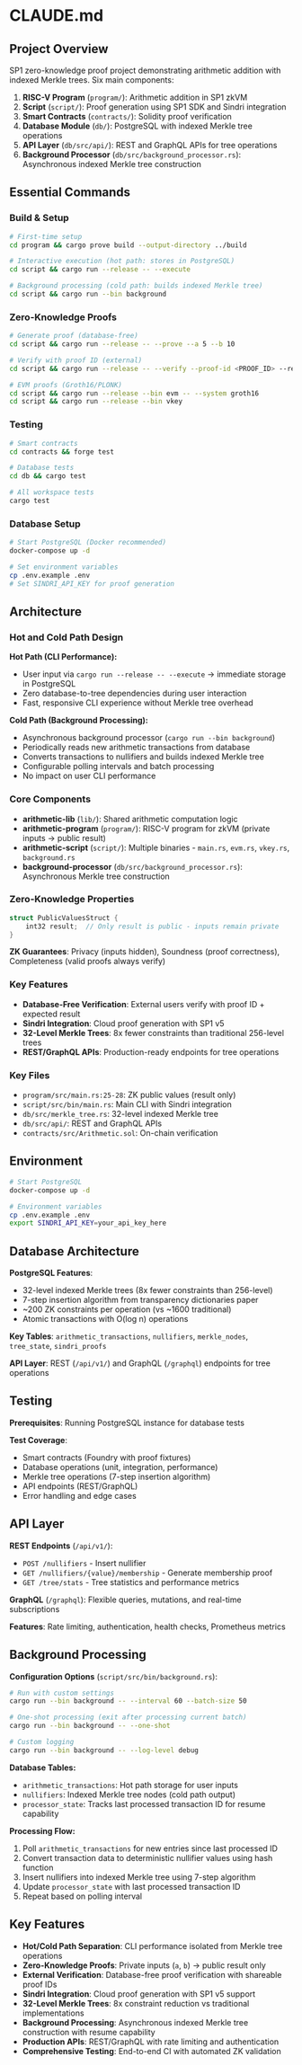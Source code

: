 # CLAUDE.md

## Project Overview

SP1 zero-knowledge proof project demonstrating arithmetic addition with indexed Merkle trees. Six main components:

1. **RISC-V Program** (`program/`): Arithmetic addition in SP1 zkVM
2. **Script** (`script/`): Proof generation using SP1 SDK and Sindri integration
3. **Smart Contracts** (`contracts/`): Solidity proof verification
4. **Database Module** (`db/`): PostgreSQL with indexed Merkle tree operations
5. **API Layer** (`db/src/api/`): REST and GraphQL APIs for tree operations
6. **Background Processor** (`db/src/background_processor.rs`): Asynchronous indexed Merkle tree construction

## Essential Commands

### Build & Setup
```bash
# First-time setup
cd program && cargo prove build --output-directory ../build

# Interactive execution (hot path: stores in PostgreSQL)
cd script && cargo run --release -- --execute

# Background processing (cold path: builds indexed Merkle tree)
cd script && cargo run --bin background
```

### Zero-Knowledge Proofs
```bash
# Generate proof (database-free)
cd script && cargo run --release -- --prove --a 5 --b 10

# Verify with proof ID (external)
cd script && cargo run --release -- --verify --proof-id <PROOF_ID> --result 15

# EVM proofs (Groth16/PLONK)
cd script && cargo run --release --bin evm -- --system groth16
cd script && cargo run --release --bin vkey
```

### Testing
```bash
# Smart contracts
cd contracts && forge test

# Database tests
cd db && cargo test

# All workspace tests
cargo test
```

### Database Setup
```bash
# Start PostgreSQL (Docker recommended)
docker-compose up -d

# Set environment variables
cp .env.example .env
# Set SINDRI_API_KEY for proof generation
```

## Architecture

### Hot and Cold Path Design

**Hot Path (CLI Performance):**
- User input via `cargo run --release -- --execute` → immediate storage in PostgreSQL
- Zero database-to-tree dependencies during user interaction
- Fast, responsive CLI experience without Merkle tree overhead

**Cold Path (Background Processing):**
- Asynchronous background processor (`cargo run --bin background`)
- Periodically reads new arithmetic transactions from database
- Converts transactions to nullifiers and builds indexed Merkle tree
- Configurable polling intervals and batch processing
- No impact on user CLI performance

### Core Components
- **arithmetic-lib** (`lib/`): Shared arithmetic computation logic
- **arithmetic-program** (`program/`): RISC-V program for zkVM (private inputs → public result)
- **arithmetic-script** (`script/`): Multiple binaries - `main.rs`, `evm.rs`, `vkey.rs`, `background.rs`
- **background-processor** (`db/src/background_processor.rs`): Asynchronous Merkle tree construction

### Zero-Knowledge Properties
```rust
struct PublicValuesStruct {
    int32 result;  // Only result is public - inputs remain private
}
```

**ZK Guarantees**: Privacy (inputs hidden), Soundness (proof correctness), Completeness (valid proofs always verify)

### Key Features
- **Database-Free Verification**: External users verify with proof ID + expected result
- **Sindri Integration**: Cloud proof generation with SP1 v5
- **32-Level Merkle Trees**: 8x fewer constraints than traditional 256-level trees
- **REST/GraphQL APIs**: Production-ready endpoints for tree operations

### Key Files
- `program/src/main.rs:25-28`: ZK public values (result only)
- `script/src/bin/main.rs`: Main CLI with Sindri integration
- `db/src/merkle_tree.rs`: 32-level indexed Merkle tree
- `db/src/api/`: REST and GraphQL APIs
- `contracts/src/Arithmetic.sol`: On-chain verification

## Environment

```bash
# Start PostgreSQL
docker-compose up -d

# Environment variables
cp .env.example .env
export SINDRI_API_KEY=your_api_key_here
```

## Database Architecture

**PostgreSQL Features**:
- 32-level indexed Merkle trees (8x fewer constraints than 256-level)
- 7-step insertion algorithm from transparency dictionaries paper
- ~200 ZK constraints per operation (vs ~1600 traditional)
- Atomic transactions with O(log n) operations

**Key Tables**: `arithmetic_transactions`, `nullifiers`, `merkle_nodes`, `tree_state`, `sindri_proofs`

**API Layer**: REST (`/api/v1/`) and GraphQL (`/graphql`) endpoints for tree operations

## Testing

**Prerequisites**: Running PostgreSQL instance for database tests

**Test Coverage**:
- Smart contracts (Foundry with proof fixtures)
- Database operations (unit, integration, performance)  
- Merkle tree operations (7-step insertion algorithm)
- API endpoints (REST/GraphQL)
- Error handling and edge cases

## API Layer

**REST Endpoints** (`/api/v1/`):
- `POST /nullifiers` - Insert nullifier
- `GET /nullifiers/{value}/membership` - Generate membership proof
- `GET /tree/stats` - Tree statistics and performance metrics

**GraphQL** (`/graphql`): Flexible queries, mutations, and real-time subscriptions

**Features**: Rate limiting, authentication, health checks, Prometheus metrics

## Background Processing

**Configuration Options** (`script/src/bin/background.rs`):
```bash
# Run with custom settings
cargo run --bin background -- --interval 60 --batch-size 50

# One-shot processing (exit after processing current batch)
cargo run --bin background -- --one-shot

# Custom logging
cargo run --bin background -- --log-level debug
```

**Database Tables:**
- `arithmetic_transactions`: Hot path storage for user inputs
- `nullifiers`: Indexed Merkle tree nodes (cold path output)
- `processor_state`: Tracks last processed transaction ID for resume capability

**Processing Flow:**
1. Poll `arithmetic_transactions` for new entries since last processed ID
2. Convert transaction data to deterministic nullifier values using hash function
3. Insert nullifiers into indexed Merkle tree using 7-step algorithm
4. Update `processor_state` with last processed transaction ID
5. Repeat based on polling interval

## Key Features

- **Hot/Cold Path Separation**: CLI performance isolated from Merkle tree operations
- **Zero-Knowledge Proofs**: Private inputs (`a`, `b`) → public result only
- **External Verification**: Database-free proof verification with shareable proof IDs  
- **Sindri Integration**: Cloud proof generation with SP1 v5 support
- **32-Level Merkle Trees**: 8x constraint reduction vs traditional implementations
- **Background Processing**: Asynchronous indexed Merkle tree construction with resume capability
- **Production APIs**: REST/GraphQL with rate limiting and authentication
- **Comprehensive Testing**: End-to-end CI with automated ZK validation

